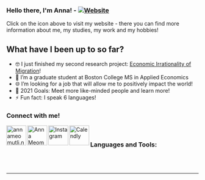 ### Hello there, I'm Anna! - [![Website](https://img.icons8.com/cotton/64/000000/website.png)](https://annameomutli.netlify.app) 

Click on the icon above to visit my website - there you can find more information about me, my studies, my work and my hobbies!

## What have I been up to so far?

- 🤓 I just finished my second research project: [Economic Irrationality of Migration][research]!
- 📓 I’m a graduate student at Boston College MS in Applied Economics 
- 🌐 I’m looking for a job that will allow me to positively impact the world!
- 🥅 2021 Goals: Meet more like-minded people and learn more!
- ⚡ Fun fact: I speak 6 languages!

### Connect with me!

[<img align="left" alt="annameomutli.netlify.app" width="52px" src="https://img.icons8.com/bubbles/111/000000/domain.png">][website]
[<img align="left" alt="Anna Meomutli | LinkedIn" width="52px" src="https://img.icons8.com/ultraviolet/100/000000/linkedin-circled--v3.png">][linkedin]
[<img align="left" alt="Instagram" width="52px" src="https://img.icons8.com/color/144/000000/instagram-new--v2.png">][instagram]
[<img align="left" alt="Calendly" width="52px" src="https://img.icons8.com/cotton/64/000000/chat.png"/>][calendly]

<br />

### Languages and Tools:


<br />
<br />

---

</details>

[website]: https://annameomutli.netlify.app
[research]: https://drive.google.com/file/d/14-_LZUSh3Hy8hODPJeT5Q9YgPtKhYKy5/view?usp=sharing
[instagram]: https://instagram.com/annaoranya
[linkedin]: https://linkedin.com/in/annameomutli
[calendly]: https://calendly.com/anna_meomutli
